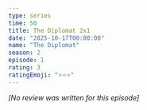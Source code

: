 ```yaml
---
type: series
time: 50
title: The Diplomat 2x1
date: "2025-10-17T00:00:00"
name: "The Diplomat"
season: 2
episode: 1
rating: 3
ratingEmoji: "⭐️⭐️⭐️"
---
```


_[No review was written for this episode]_